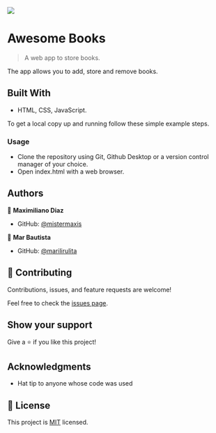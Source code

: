 ![](https://img.shields.io/badge/Microverse-blueviolet)

# Awesome Books

> A web app to store books.

The app allows you to add, store and remove books.

## Built With

- HTML, CSS, JavaScript.

To get a local copy up and running follow these simple example steps.

### Usage
- Clone the repository using Git, Github Desktop or a version control manager of your choice.
- Open index.html with a web browser.

## Authors

👤 **Maximiliano Diaz**

- GitHub: [@mistermaxis](https://github.com/mistermaxis)

👤 **Mar Bautista**

- GitHub: [@marilirulita](https://github.com/marilirulita)

## 🤝 Contributing

Contributions, issues, and feature requests are welcome!

Feel free to check the [issues page](../../issues/).

## Show your support

Give a ⭐️ if you like this project!

## Acknowledgments

- Hat tip to anyone whose code was used

## 📝 License

This project is [MIT](./MIT.md) licensed.
